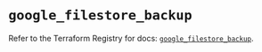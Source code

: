 # `google_filestore_backup`

Refer to the Terraform Registry for docs: [`google_filestore_backup`](https://registry.terraform.io/providers/hashicorp/google/5.45.2/docs/resources/filestore_backup).
